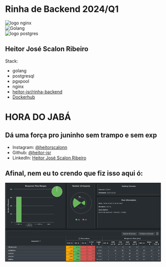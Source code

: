 # Rinha de Backend 2024/Q1


<img src="https://upload.wikimedia.org/wikipedia/commons/c/c5/Nginx_logo.svg" alt="logo nginx" width="300" height="auto">
<br /> 
<img src="https://go.dev/images/go-logo-white.svg" alt="Golang" width="200" height="auto">
<br />
<img src="https://upload.wikimedia.org/wikipedia/commons/2/29/Postgresql_elephant.svg" alt="logo postgres" width="200" height="auto">


## Heitor José Scalon Ribeiro
Stack:
* golang
* postgresql
* pgxpool
* nginx
* [heitor-jsr/rinha-backend](https://github.com/heitor-jsr/rinha-backend)
* [Dockerhub](https://hub.docker.com/r/heitorjsr/rinha-api)

# HORA DO JABÁ
## Dá uma força pro juninho sem trampo e sem exp

* Instagram: [@heitorscalonn](https://www.instagram.com/heitorscalonn/)
* Github: [@heitor-jsr](https://github.com/heitor-jsr)
* LinkedIn: [Heitor José Scalon Ribeiro](https://www.linkedin.com/in/heitorscalon)

## Afinal, nem eu to crendo que fiz isso aqui ó:

<img width="1032" alt="Screenshot 2024-02-06 at 01 07 14" src="https://github.com/heitor-jsr/rinha-backend/blob/main/rinha.png?raw=true">

